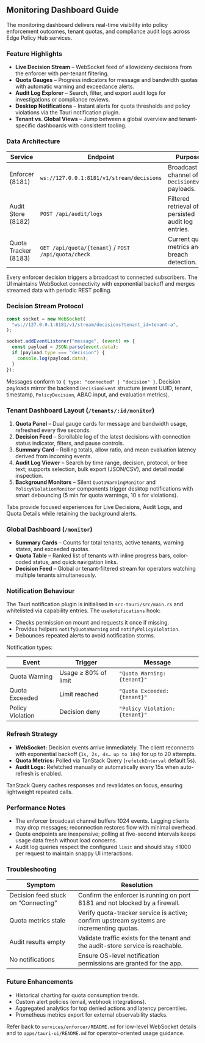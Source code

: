 ## Monitoring Dashboard Guide

The monitoring dashboard delivers real-time visibility into policy enforcement outcomes, tenant quotas, and compliance audit logs across Edge Policy Hub services.

### Feature Highlights

- **Live Decision Stream** – WebSocket feed of allow/deny decisions from the enforcer with per-tenant filtering.
- **Quota Gauges** – Progress indicators for message and bandwidth quotas with automatic warning and exceedance alerts.
- **Audit Log Explorer** – Search, filter, and export audit logs for investigations or compliance reviews.
- **Desktop Notifications** – Instant alerts for quota thresholds and policy violations via the Tauri notification plugin.
- **Tenant vs. Global Views** – Jump between a global overview and tenant-specific dashboards with consistent tooling.

### Data Architecture

| Service | Endpoint | Purpose |
| --- | --- | --- |
| Enforcer (8181) | `ws://127.0.0.1:8181/v1/stream/decisions` | Broadcast channel of `DecisionEvent` payloads. |
| Audit Store (8182) | `POST /api/audit/logs` | Filtered retrieval of persisted audit log entries. |
| Quota Tracker (8183) | `GET /api/quota/{tenant}` / `POST /api/quota/check` | Current quota metrics and breach detection. |

Every enforcer decision triggers a broadcast to connected subscribers. The UI maintains WebSocket connectivity with exponential backoff and merges streamed data with periodic REST polling.

### Decision Stream Protocol

```ts
const socket = new WebSocket(
  "ws://127.0.0.1:8181/v1/stream/decisions?tenant_id=tenant-a",
);

socket.addEventListener("message", (event) => {
  const payload = JSON.parse(event.data);
  if (payload.type === "decision") {
    console.log(payload.data);
  }
});
```

Messages conform to `{ type: "connected" | "decision" }`. Decision payloads mirror the backend `DecisionEvent` structure (event UUID, tenant, timestamp, `PolicyDecision`, ABAC input, and evaluation metrics).

### Tenant Dashboard Layout (`/tenants/:id/monitor`)

1. **Quota Panel** – Dual gauge cards for message and bandwidth usage, refreshed every five seconds.
2. **Decision Feed** – Scrollable log of the latest decisions with connection status indicator, filters, and pause controls.
3. **Summary Card** – Rolling totals, allow ratio, and mean evaluation latency derived from incoming events.
4. **Audit Log Viewer** – Search by time range, decision, protocol, or free text; supports selection, bulk export (JSON/CSV), and detail modal inspection.
5. **Background Monitors** – Silent `QuotaWarningMonitor` and `PolicyViolationMonitor` components trigger desktop notifications with smart debouncing (5 min for quota warnings, 10 s for violations).

Tabs provide focused experiences for Live Decisions, Audit Logs, and Quota Details while retaining the background alerts.

### Global Dashboard (`/monitor`)

- **Summary Cards** – Counts for total tenants, active tenants, warning states, and exceeded quotas.
- **Quota Table** – Ranked list of tenants with inline progress bars, color-coded status, and quick navigation links.
- **Decision Feed** – Global or tenant-filtered stream for operators watching multiple tenants simultaneously.

### Notification Behaviour

The Tauri notification plugin is initialised in `src-tauri/src/main.rs` and whitelisted via capability entries. The `useNotifications` hook:

- Checks permission on mount and requests it once if missing.
- Provides helpers `notifyQuotaWarning` and `notifyPolicyViolation`.
- Debounces repeated alerts to avoid notification storms.

Notification types:

| Event | Trigger | Message |
| --- | --- | --- |
| Quota Warning | Usage ≥ 80% of limit | `"Quota Warning: {tenant}"` |
| Quota Exceeded | Limit reached | `"Quota Exceeded: {tenant}"` |
| Policy Violation | Decision deny | `"Policy Violation: {tenant}"` |

### Refresh Strategy

- **WebSocket:** Decision events arrive immediately. The client reconnects with exponential backoff (`1s, 2s, 4s… up to 10s`) for up to 20 attempts.
- **Quota Metrics:** Polled via TanStack Query (`refetchInterval` default 5s).
- **Audit Logs:** Refetched manually or automatically every 15s when auto-refresh is enabled.

TanStack Query caches responses and revalidates on focus, ensuring lightweight repeated calls.

### Performance Notes

- The enforcer broadcast channel buffers 1024 events. Lagging clients may drop messages; reconnection restores flow with minimal overhead.
- Quota endpoints are inexpensive; polling at five-second intervals keeps usage data fresh without load concerns.
- Audit log queries respect the configured `limit` and should stay ≤1000 per request to maintain snappy UI interactions.

### Troubleshooting

| Symptom | Resolution |
| --- | --- |
| Decision feed stuck on “Connecting” | Confirm the enforcer is running on port 8181 and not blocked by a firewall. |
| Quota metrics stale | Verify quota-tracker service is active; confirm upstream systems are incrementing quotas. |
| Audit results empty | Validate traffic exists for the tenant and the audit-store service is reachable. |
| No notifications | Ensure OS-level notification permissions are granted for the app. |

### Future Enhancements

- Historical charting for quota consumption trends.
- Custom alert policies (email, webhook integrations).
- Aggregated analytics for top denied actions and latency percentiles.
- Prometheus metrics export for external observability stacks.

Refer back to `services/enforcer/README.md` for low-level WebSocket details and to `apps/tauri-ui/README.md` for operator-oriented usage guidance.
